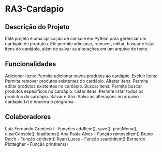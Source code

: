 # RA3-Cardapio

## Descrição do Projeto
Este projeto é uma aplicação de console em Python para gerenciar um cardápio de produtos. Ele permite adicionar, remover, editar, buscar e listar itens do cardápio, além de salvar as alterações em um arquivo de texto.

## Funcionalidades
Adicionar Itens: Permite adicionar novos produtos ao cardápio.
Excluir Itens: Permite remover produtos existentes do cardápio.
Alterar Itens: Permite editar produtos existentes no cardápio.
Buscar Itens: Permite buscar produtos específicos no cardápio.
Listar Itens: Permite listar todos os produtos do cardápio.
Salvar e Sair: Salva as alterações no arquivo cardapio.txt e encerra o programa.

## Colaboradores
Luiz Fernando Grenteski - Funções addItem(), save(), printMenu(), clearConsole(), loadItems()
Ana Paula Alves - Função removeItem()
Bruno Reich - Função editItem()
Ryan Lucas - Função searchItem()
Bernardo Plottegher - Função printItens()